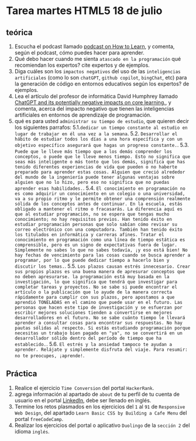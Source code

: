 # Tarea martes HTML5 18 de julio

## teórica

1. Escucha el podcast llamado [podcast on How to Learn](https://topenddevs.com/podcasts/ruby-rogues/episodes/131-rr-how-to-learn), y comenta, según el podcast, cómo puedes hacer para aprender.
2. Qué debo hacer cuando me sienta `atascado en la programación` qué recomiendan los expertos? cite expertos y de ejemplos.
3. Diga cuáles son los `impactos negativos` del uso de las `inteligencias artificiales` (como lo son `chatGPT`, `github copilot`, `bingChat`, etc) para la generación de código en entornos educativos según los expertos? de ejemplos.
4. Lea el artículo del profesor de informática David Humphrey llamado [ChatGPT and its potentially negative impacts on core learning.](https://blog.humphd.org/cheatgpt/), y comenta, acerca del impacto negativo que tienen las inteligencias artificiales en entornos de aprendizaje de programación.
5. qué es para usted `administrar su tiempo de estudio`, que quieren decir los siguientes parrafos: 
  5.1.`dedicar un tiempo constante al estudio en lugar de trabajar en él una vez a la semana`.
  5.2. `Desarrollar el hábito de estudiar todos los días a una hora específica y con un objetivo específico asegurará que hagas un progreso constante.`.
  5.3. `Puede que le lleve más tiempo que a los demás comprender los conceptos, o puede que le lleve menos tiempo. Esto no significa que seas más inteligente o más tonto que los demás, significa que has tenido diferentes experiencias de vida que pueden o no haberte preparado para aprender estas cosas. Alguien que creció alrededor del mundo de la ingeniería puede tener algunas ventajas sobre alguien que no lo hizo, pero eso no significa que no puedas aprender esas habilidades.`.
  5.4. `El conocimiento en programación no es como adquirir un conocimiento en un colegio o una universidad, va a su propio ritmo y le permite obtener una comprensión realmente sólida de los conceptos antes de continuar. En la escuela, estás obligado a mantener el ritmo o fracasarás. La diferencia aquí es que al estudiar programación, no se espera que tengas mucho conocimiento; no hay requisitos previos. Han tenido éxito en estudiar programación personas que solo sabían cómo revisar su correo electrónico con una computadora. También han tenido éxito los titulados en informática y carreras afines. Tratar el conocimiento en programación como una línea de tiempo estática es comprensible, pero es un signo de expectativas fuera de lugar. Simplemente no sabes lo que no sabes todavía, ¡y eso está bien! No hay fechas de vencimiento para las cosas cuando se busca aprender a programar, por lo que puede dedicar tiempo a hacerlo bien y discutir los temas.`.
  5.5. `Los plazos causan estrés innecesario. Crear sus propios plazos es una buena manera de apresurar conceptos que no deben apresurarse. la programación está muy basada en la investigación, lo que significa que tendrá que investigar para completar tareas y proyectos. No se sabe si puede encontrar el artículo o la publicación que lo ayude de la manera correcta rápidamente para cumplir con sus plazos, pero apostamos a que aprendió TONELADAS en el camino que puede usar en el futuro. Las personas que hacen este tipo de investigación y se esfuerzan por escribir mejores soluciones tienden a convertirse en mejores desarrolladores en el futuro. No se sabe cuánto tiempo le llevará aprender a consultar cosas para encontrar sus respuestas. No hay pautas sólidas al respecto. Si estás estudiando programación porque necesitas un trabajo bien pagado en "ya", no se convertirá en un desarrollador sólido dentro del período de tiempo que ha establecido.`.
  5.6. `El estrés y la ansiedad tampoco te ayudan a aprender. Relájate y simplemente disfruta del viaje. Para resumir: no te preocupes, ¡aprende!`.


## Práctica

1. Realice el ejercicio `Time Conversion` del portal `HackerRank`.
2. agrega información al apartado de `about` de tu perfil de tu cuenta de usuario en el portal [LinkedIn](https://www.linkedin.com/), debe ser llenado en inglés.
3. Termine los retos plasmados en  los ejercicios del `1` al `91` de `Responsive Web Design`, del apartado `Learn Basic CSS by Building a Cafe Menu` del portal `freeCodeCamp`.
4. Realizar los ejercicios del portal o aplicativo `Duolingo` de la `sección 2` del idioma `inglés`.